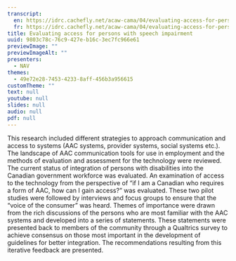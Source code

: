 ```yaml
---
transcript:
  en: https://idrc.cachefly.net/acaw-cama/04/evaluating-access-for-persons-with-speech-impairment-transcript-en.docx
  fr: https://idrc.cachefly.net/acaw-cama/04/evaluating-access-for-persons-with-speech-impairment-transcript-fr.docx
title: Evaluating access for persons with speech impairment
uuid: 9803c78c-76c9-427e-b16c-3ec7fc966e61
previewImage: ""
previewImageAlt: ""
presenters:
  - NAV
themes:
  - 49e72e28-7453-4233-8aff-456b3a956615
customTheme: ""
text: null
youtube: null
slides: null
audio: null
pdf: null
---
```

This research included different strategies to approach communication and access to systems (AAC systems, provider systems, social systems etc.).  The landscape of AAC communication tools for use in employment and the methods of evaluation and assessment for the technology were reviewed.  The current status of integration of persons with disabilities into the Canadian government workforce was evaluated.  An examination of access to the technology from the perspective of “if I am a Canadian who requires a form of AAC, how can I gain access?” was evaluated.  These two pilot studies were followed by interviews and focus groups to ensure that the “voice of the consumer” was heard.  Themes of importance were drawn from the rich discussions of the persons who are most familiar with the AAC systems and developed into a series of statements. These statements were presented back to members of the community through a Qualtrics survey to achieve consensus on those most important in the development of guidelines for better integration. The recommendations resulting from this iterative feedback are presented.
